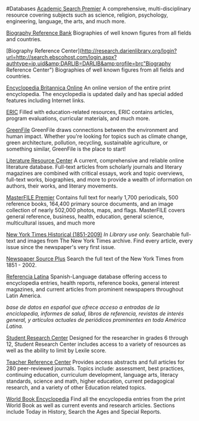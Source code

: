 #Databases
[Academic Search Premier](http://research.darienlibrary.org/login?url=http://search.ebscohost.com/login.aspx?authtype=ip,uid&amp;DARLIB=DARLIB&amp;profile=ehost_all&amp;defaultdb=aph "Academic Search Premier") 
A comprehensive, multi-disciplinary resource covering subjects such as science, religion, psychology, engineering, language, the arts, and much more.

[Biography Reference Bank](http://research.darienlibrary.org/login?url=http://search.ebscohost.com/login.aspx?authtype=ip,uid&amp;DARLIB=DARLIB&amp;profile=ehost_all&amp;defaultdb=brb "Biography Reference Bank")
Biographies of well known figures from all fields and countries.

[Biography Reference Center](http://research.darienlibrary.org/login?url=http://search.ebscohost.com/login.aspx?authtype=ip,uid&amp;DARLIB=DARLIB&amp;profile=brc"Biography Reference Center")
Biographies of well known figures from all fields and countries.

[Encyclopedia Britannica Online](http://library.eb.com/ "Encyclopedia Britannica Online")
An online version of the entire print encyclopedia. The encyclopedia is updated daily and has special added features including Internet links.


[ERIC](/link-needed "ERIC")
Filled with education-related resources, ERIC contains articles, program evaluations, curricular materials, and much more.

[GreenFile](/link-needed "GreenFile")
GreenFile draws connections between the environment and human impact. Whether you're looking for topics such as climate change, green architecture, pollution, recycling, sustainable agriculture, or something similar, GreenFile is the place to start!

[Literature Resource Center](http://go.galegroup.com/ps/start.do?p=LitRC&amp;u=21517&amp;authCount=1 "Literature Resource Center")
A current, comprehensive and reliable online literature database. Full-text articles from scholarly journals and literary magazines are combined with critical essays, work and topic overviews, full-text works, biographies, and more to provide a wealth of information on authors, their works, and literary movements.

[MasterFILE Premier](http://research.darienlibrary.org/login?url=http://search.ebscohost.com/login.aspx?authtype=ip,uid&amp;DARLIB=DARLIB&amp;profile=ehost_all&amp;defaultdb=f5h "MasterFILE Premier")
Contains full text for nearly 1,700 periodicals, 500 reference books, 164,400 primary source documents, and an image collection of nearly 502,000 photos, maps, and flags. MasterFILE covers general reference, business, health, education, general science, multicultural issues, and much more

[New York Times Historical (1851-2009)](http://search.proquest.com/hnpnewyorktimes?accountid=6761 "New York Times Historical (1851-2009)")
*In Library use only.* Searchable full-text and images from The New York Times archive. Find every article, every issue since the newspaper's very first issue.

[Newspaper Source Plus](http://research.darienlibrary.org/login?url=http://search.ebscohost.com/login.aspx?authtype=ip,uid&amp;DARLIB=DARLIB&amp;profile=ehost_all&amp;defaultdb=n5h "Newspaper Source Plus")
Search the full text of the New York Times from 1851 - 2002.

[Referencia Latina](http://research.darienlibrary.org/login?url=http://search.ebscohost.com/login.aspx?authtype=ip,uid&amp;DARLIB=DARLIB&amp;profile=slrc "Referencia Latina")
Spanish-Language database offering access to encyclopedia entries, health reports, reference books, general interest magazines, and current articles from prominent newspapers throughout Latin America.

*base de datos en español que ofrece acceso a entradas de la enciclopedia, informes de salud, libros de referencia, revistas de interés general, y artículos actuales de periódicos prominentes en toda América Latina.*

[Student Research Center](http://research.darienlibrary.org/login?url=http://search.ebscohost.com/login.aspx?authtype=ip,uid&amp;DARLIB=DARLIB&amp;profile=src "Student Research Center") 
Designed for the researcher in grades 6 through 12, Student Research Center includes access to a variety of resources as well as the ability to limit by Lexile score.

[Teacher Reference Center](http://research.darienlibrary.org/login?url=http://search.ebscohost.com/login.aspx?authtype=ip,uid&amp;DARLIB=DARLIB&amp;profile=ehost_all&amp;defaultdb=trh "Teacher Reference Center")
Provides access abstracts and full articles for 280 peer-reviewed journals. Topics include: assessment, best practices, continuing education, curriculum development, language arts, literacy standards, science and math, higher education, current pedagogical research, and a variety of other Education related topics.

[World Book Encyclopedia](http://research.darienlibrary.org/login?url=http://www.worldbookonline.com/ "World Book Encyclopedia")
Find all the encyclopedia entries from the print World Book as well as current events and research articles. Sections include Today in History, Search the Ages and Special Reports.

